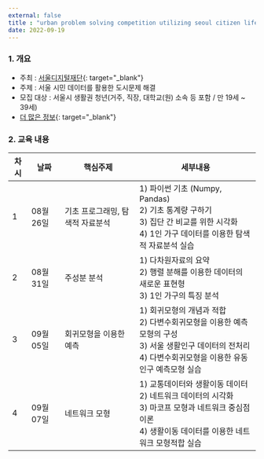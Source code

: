 ```yaml
---
external: false
title : "urban problem solving competition utilizing seoul citizen life data"
date: 2022-09-19
---
```


### 1. 개요

- 주최 : [서울디지털재단](https://sdf.seoul.kr){: target="_blank"}
- 주제 : 서울 시민 데이터를 활용한 도시문제 해결
- 모집 대상 : 서울시 생활권 청년(거주, 직장, 대학교(원) 소속 등 포함 / 만 19세 ~ 39세)
- [더 많은 정보](https://dacon.io/competitions/official/235966/overview/description){: target="_blank"}

### 2. 교육 내용

| 차시 | 날짜       | 핵심주제                   | 세부내용                                                                 |
| --- | --------- | ----------------------- | --------------------------------------------------------------------- |
| 1   | 08월 26일 | 기초 프로그래밍, 탐색적 자료분석 | 1) 파이썬 기초 (Numpy, Pandas)<br> 2) 기초 통계량 구하기<br> 3) 집단 간 비교를 위한 시각화 <br> 4) 1인 가구 데이터를 이용한 탐색적 자료분석 실습 |
| 2   | 08월 31일 | 주성분 분석                  | 1) 다차원자료의 요약<br> 2) 행렬 분해를 이용한 데이터의 새로운 표현형<br> 3) 1인 가구의 특징 분석                                    |
| 3   | 09월 05일 | 회귀모형을 이용한 예측        | 1) 회귀모형의 개념과 적합<br> 2) 다변수회귀모형을 이용한 예측모형의 구성<br> 3) 서울 생활인구 데이터의 전처리<br> 4) 다변수회귀모형을 이용한 유동인구 예측모형 실습 |
| 4   | 09월 07일 | 네트워크 모형                | 1) 교통데이터와 생활이동 데이터<br> 2) 네트워크 데이터의 시각화<br> 3) 마코프 모형과 네트워크 중심점 이론<br> 4) 생활이동 데이터를 이용한 네트워크 모형적합 실습 |
